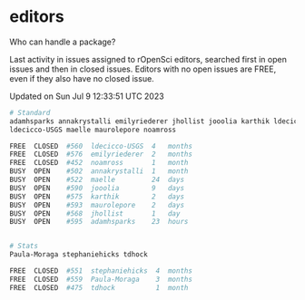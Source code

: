 # editors

Who can handle a package?

Last activity in issues assigned to rOpenSci editors, searched first in open
issues and then in closed issues. Editors with no open issues are FREE, even if
they also have no closed issue.


Updated on Sun Jul 9 12:33:51 UTC 2023

```bash
# Standard
adamhsparks annakrystalli emilyriederer jhollist jooolia karthik ldecicco
ldecicco-USGS maelle maurolepore noamross

FREE  CLOSED  #560  ldecicco-USGS  4   months
FREE  CLOSED  #576  emilyriederer  2   months
FREE  CLOSED  #452  noamross       1   month
BUSY  OPEN    #502  annakrystalli  1   month
BUSY  OPEN    #522  maelle         24  days
BUSY  OPEN    #590  jooolia        9   days
BUSY  OPEN    #575  karthik        2   days
BUSY  OPEN    #593  maurolepore    2   days
BUSY  OPEN    #568  jhollist       1   day
BUSY  OPEN    #595  adamhsparks    23  hours


# Stats
Paula-Moraga stephaniehicks tdhock

FREE  CLOSED  #551  stephaniehicks  4  months
FREE  CLOSED  #559  Paula-Moraga    3  months
FREE  CLOSED  #475  tdhock          1  month
```
